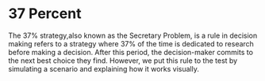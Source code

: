 # 37 Percent

The 37% strategy,also known as the Secretary Problem, is a rule in decision making refers to a strategy where 37% of the time is dedicated to research before making a decision. After this period, the decision-maker commits to the next best choice they find. However, we put this rule to the test by simulating a scenario and explaining how it works visually. 
